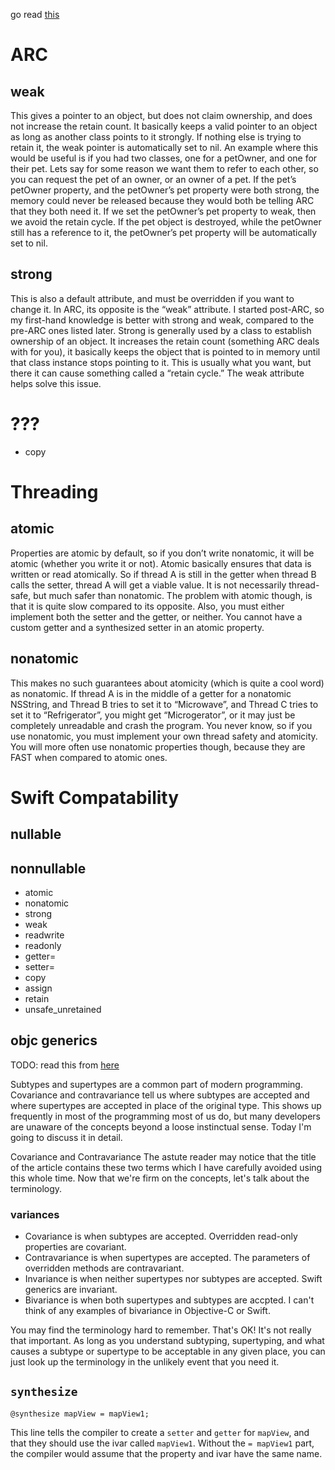 go read [this](http://www.codingexplorer.com/property-attributes-in-objective-c/)

# ARC

## weak

This gives a pointer to an object, but does not claim ownership, and does not increase the retain count.  It basically keeps a valid pointer to an object as long as another class points to it strongly.  If nothing else is trying to retain it, the weak pointer is automatically set to nil.  An example where this would be useful is if you had two classes, one for a petOwner, and one for their pet.  Lets say for some reason we want them to refer to each other, so you can request the pet of an owner, or an owner of a pet.  If the pet’s petOwner property, and the petOwner’s pet property were both strong, the memory could never be released because they would both be telling ARC that they both need it.  If we set the petOwner’s pet property to weak, then we avoid the retain cycle.  If the pet object is destroyed, while the petOwner still has a reference to it, the petOwner’s pet property will be automatically set to nil.

## strong

This is also a default attribute, and must be overridden if you want to change it.  In ARC, its opposite is the “weak” attribute.  I started post-ARC, so my first-hand knowledge is better with strong and weak, compared to the pre-ARC ones listed later.  Strong is generally used by a class to establish ownership of an object.  It increases the retain count (something ARC deals with for you), it basically keeps the object that is pointed to in memory until that class instance stops pointing to it.  This is usually what you want, but there it can cause something called a “retain cycle.”  The weak attribute helps solve this issue.

# ???

* copy

# Threading

## atomic

Properties are atomic by default, so if you don’t write nonatomic, it will be atomic (whether you write it or not).  Atomic basically ensures that data is written or read atomically.  So if thread A is still in the getter when thread B calls the setter, thread A will get a viable value.  It is not necessarily thread-safe, but much safer than nonatomic.  The problem with atomic though, is that it is quite slow compared to its opposite.  Also, you must either implement both the setter and the getter, or neither. You cannot have a custom getter and a synthesized setter in an atomic property.

## nonatomic

This makes no such guarantees about atomicity (which is quite a cool word) as nonatomic.  If thread A is in the middle of a getter for a nonatomic NSString, and Thread B tries to set it to “Microwave”, and Thread C tries to set it to “Refrigerator”, you might get “Microgerator”, or it may just be completely unreadable and crash the program.  You never know, so if you use nonatomic, you must implement your own thread safety and atomicity.  You will more often use nonatomic properties though, because they are FAST when compared to atomic ones.

# Swift Compatability

## nullable

## nonnullable

* atomic
* nonatomic
* strong
* weak
* readwrite
* readonly
* getter=
* setter=
* copy
* assign
* retain
* unsafe_unretained

## objc generics

TODO: read this
from [here](https://www.mikeash.com/pyblog/friday-qa-2015-11-20-covariance-and-contravariance.html)

Subtypes and supertypes are a common part of modern programming. Covariance and contravariance tell us where subtypes are accepted and where supertypes are accepted in place of the original type. This shows up frequently in most of the programming most of us do, but many developers are unaware of the concepts beyond a loose instinctual sense. Today I'm going to discuss it in detail.

Covariance and Contravariance
The astute reader may notice that the title of the article contains these two terms which I have carefully avoided using this whole time. Now that we're firm on the concepts, let's talk about the terminology.

### variances

* Covariance is when subtypes are accepted. Overridden read-only properties are covariant.
* Contravariance is when supertypes are accepted. The parameters of overridden methods are contravariant.
* Invariance is when neither supertypes nor subtypes are accepted. Swift generics are invariant.
* Bivariance is when both supertypes and subtypes are accpted. I can't think of any examples of bivariance in Objective-C or Swift.

You may find the terminology hard to remember. That's OK! It's not really that important. As long as you understand subtyping, supertyping, and what causes a subtype or supertype to be acceptable in any given place, you can just look up the terminology in the unlikely event that you need it.

## `synthesize`
```objc
@synthesize mapView = mapView1;
```

This line tells the compiler to create a `setter` and `getter` for `mapView`, and
that they should use the ivar called `mapView1`. Without the `= mapView1` part, the
compiler would assume that the property and ivar have the same name.
